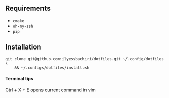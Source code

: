## Requirements
- `cmake`
- `oh-my-zsh`
- `pip`

## Installation

```
git clone git@github.com:ilyessbachiri/dotfiles.git ~/.config/dotfiles \
    && ~/.configs/dotfiles/install.sh
```

#### Terminal tips
Ctrl + X + E opens current command in vim
